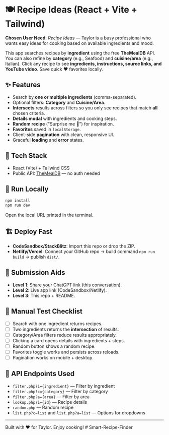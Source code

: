 # 🍽️ Recipe Ideas (React + Vite + Tailwind)

**Chosen User Need**: *Recipe Ideas* — Taylor is a busy professional who wants easy ideas for cooking based on available ingredients and mood.

This app searches recipes by **ingredient** using the free **TheMealDB** API. You can also refine by **category** (e.g., Seafood) and **cuisine/area** (e.g., Italian). Click any recipe to see **ingredients, instructions, source links, and YouTube video**. Save quick ❤️ favorites locally.

## ✨ Features
- Search by **one or multiple ingredients** (comma-separated).  
- Optional filters: **Category** and **Cuisine/Area**.  
- **Intersects** results across filters so you only see recipes that match **all** chosen criteria.  
- **Details modal** with ingredients and cooking steps.  
- **Random recipe** ("Surprise me 🎲") for inspiration.  
- **Favorites** saved in `localStorage`.  
- Client-side **pagination** with clean, responsive UI.  
- Graceful **loading** and **error** states.

## 🧰 Tech Stack
- React (Vite) + Tailwind CSS
- Public API: [TheMealDB](https://www.themealdb.com/api.php) — no auth needed

## 🚀 Run Locally
```bash
npm install
npm run dev
```
Open the local URL printed in the terminal.

## 🏗️ Deploy Fast
- **CodeSandbox/StackBlitz**: Import this repo or drop the ZIP.  
- **Netlify/Vercel**: Connect your GitHub repo → build command `npm run build` → publish `dist/`.

## 🔗 Submission Aids
- **Level 1**: Share your ChatGPT link (this conversation).  
- **Level 2**: Live app link (CodeSandbox/Netlify).  
- **Level 3**: This repo + README.

## 🧪 Manual Test Checklist
- [ ] Search with one ingredient returns recipes.  
- [ ] Two ingredients returns the **intersection** of results.  
- [ ] Category/Area filters reduce results appropriately.  
- [ ] Clicking a card opens details with ingredients + steps.  
- [ ] Random button shows a random recipe.  
- [ ] Favorites toggle works and persists across reloads.  
- [ ] Pagination works on mobile + desktop.  

## 📁 API Endpoints Used
- `filter.php?i={ingredient}` — Filter by ingredient  
- `filter.php?c={category}` — Filter by category  
- `filter.php?a={area}` — Filter by area  
- `lookup.php?i={id}` — Recipe details  
- `random.php` — Random recipe  
- `list.php?c=list` and `list.php?a=list` — Options for dropdowns

---
Built with ❤️ for Taylor. Enjoy cooking!
#   S m a r t - R e c i p e - F i n d e r  
 